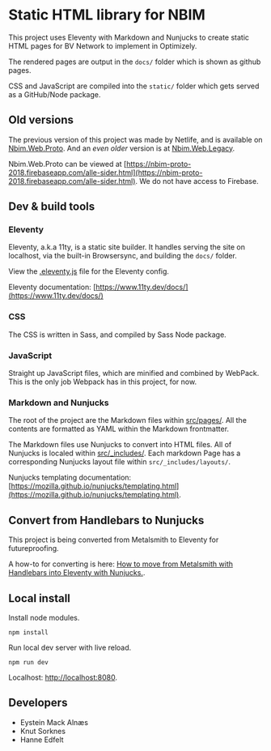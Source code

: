 # Static HTML library for NBIM

This project uses Eleventy with Markdown and Nunjucks to create static HTML pages for BV Network to implement in Optimizely.

The rendered pages are output in the `docs/` folder which is shown as github pages.

CSS and JavaScript are compiled into the `static/` folder which gets served as a GitHub/Node package. 

## Old versions

The previous version of this project was made by Netlife, and is available on [Nbim.Web.Proto](https://github.com/BVNetwork/Nbim.Web.Proto). And an *even older* version is at [Nbim.Web.Legacy](https://github.com/BVNetwork/Nbim.Web.Legacy). 

Nbim.Web.Proto can be viewed at [https://nbim-proto-2018.firebaseapp.com/alle-sider.html](https://nbim-proto-2018.firebaseapp.com/alle-sider.html). We do not have access to Firebase.

## Dev & build tools

### Eleventy

Eleventy, a.k.a 11ty, is a static site builder. It handles serving the site on localhost, via the built-in Browsersync, and building the `docs/` folder.

View the [.eleventy.js](.eleventy.js) file for the Eleventy config.

Eleventy documentation: [https://www.11ty.dev/docs/](https://www.11ty.dev/docs/)

### CSS 

The CSS is written in Sass, and compiled by Sass Node package.

### JavaScript

Straight up JavaScript files, which are minified and combined by WebPack. This is the only job Webpack has in this project, for now.

### Markdown and Nunjucks

The root of the project are the Markdown files within [src/pages/](src/pages/). All the contents are formatted as YAML within the Markdown frontmatter. 

The Markdown files use Nunjucks to convert into HTML files. All of Nunjucks is localed within [src/_includes/](src/_includes/). Each markdown Page has a corresponding Nunjucks layout file within `src/_includes/layouts/`. 

 Nunjucks templating documentation: [https://mozilla.github.io/nunjucks/templating.html](https://mozilla.github.io/nunjucks/templating.html). 

## Convert from Handlebars to Nunjucks

This project is being converted from Metalsmith to Eleventy for futureproofing. 

A how-to for converting is here: [How to move from Metalsmith with Handlebars into Eleventy with Nunjucks.](how-to.md).

## Local install

Install node modules.

```
npm install
```

Run local dev server with live reload.
```
npm run dev
```

Localhost: [http://localhost:8080](http://localhost:8080).

## Developers

- Eystein Mack Alnæs
- Knut Sorknes
- Hanne Edfelt